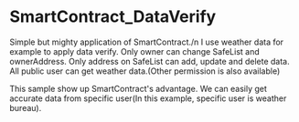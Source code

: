 # SmartContract_DataVerify
Simple but mighty application of SmartContract./n
I use weather data for example to apply data verify.
Only owner can change SafeList and ownerAddress.
Only address on SafeList can add, update and delete data.
All public user can get weather data.(Other permission is also available)

This sample show up SmartContract's advantage.
We can easily get accurate data from specific user(In this example, specific user is weather bureau).

